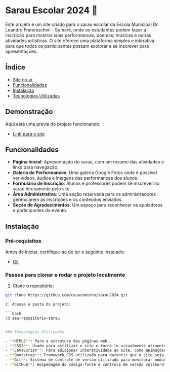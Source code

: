 # Sarau Escolar 2024 🌟

Este projeto é um site criado para o sarau escolar da Escola Municipal Dr. Leandro Franceschini - Sumaré, onde os estudantes podem fazer a inscrição para mostrar suas performances, poemas, músicas e outras atividades artísticas. O site oferece uma plataforma simples e interativa para que todos os participantes possam explorar e se inscrever para apresentações.

## Índice

- [Site no ar](#demonstração)
- [Funcionalidades](#funcionalidades)
- [Instalação](#instalação)
- [Tecnologias Utilizadas](#tecnologias-utilizadas)

## Demonstração

Aqui está uma prévia do projeto funcionando:

- [Link para o site](#saraulf.com)


## Funcionalidades

- **Página Inicial**: Apresentação do sarau, com um resumo das atividades e links para navegação.
- **Galeria de Performances**: Uma galeria Google Fotos onde é possível ver vídeos, áudios e imagens das performances dos alunos.
- **Formulário de Inscrição**: Alunos e professores podem se inscrever no sarau diretamente pelo site.
- **Área Administrativa**: Uma seção reservada para os administradores gerenciarem as inscrições e os conteúdos enviados.
- **Seção de Agradecimentos**: Um espaço para reconhecer os apoiadores e participantes do evento.

## Instalação

### Pré-requisitos

Antes de iniciar, certifique-se de ter o seguinte instalado:

- [Git](https://git-scm.com/)

### Passos para clonar e rodar o projeto localmente

1. Clone o repositório:

```bash
git clone https://github.com/cauacominho/sarau2024.git

2. Acesse a pasta do projeto:

```bash
cd seu-repositorio-sarau


### Tecnologias Utilizadas

- **HTML5**: Para a estrutura das páginas web.
- **CSS3**: Usado para estilizar o site e torná-lo visualmente atraente.
- **JavaScript**: Para adicionar interatividade ao site, como animações, contagem regressiva e outras funcionalidades dinâmicas.
- **Bootstrap**: Framework CSS utilizado para garantir que o site seja responsivo e se ajuste bem em dispositivos móveis.
- **Git**: Sistema de controle de versão utilizado para monitorar mudanças no código durante o desenvolvimento.
- **GitHub**: Hospedagem do código-fonte e controle de versão colaborativo.

